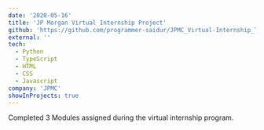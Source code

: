 ```yaml
---
date: '2020-05-16'
title: 'JP Morgan Virtual Internship Project'
github: 'https://github.com/programmer-saidur/JPMC_Virtual-Internship_Task3'
external: ''
tech:
  - Python
  - TypeScript
  - HTML
  - CSS
  - Javascript
company: 'JPMC'
showInProjects: true
---
```


Completed 3 Modules assigned during the virtual internship program.

